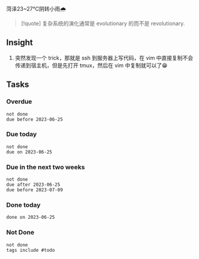 菏泽23~27℃阴转小雨🌧️

>[!quote] 复杂系统的演化通常是 evolutionary 的而不是 revolutionary.

## Insight

1. 突然发现一个 trick，那就是 ssh 到服务器上写代码，在 vim 中直接复制不会传递到宿主机，但是先打开 tmux，然后在 vim 中复制就可以了😁




## Tasks
### Overdue
```tasks
not done
due before 2023-06-25
```

### Due today
```tasks
not done
due on 2023-06-25
```

### Due in the next two weeks
```tasks
not done
due after 2023-06-25
due before 2023-07-09
```

### Done today
```tasks
done on 2023-06-25
```

### Not Done
```tasks
not done
tags include #todo
```
